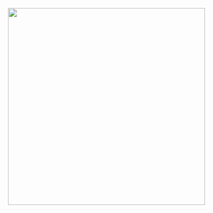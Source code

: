 <p align="center">
  <img src="https://www.dropbox.com/s/rx39kb2zdog7ljv/logo2000.png?dl=0" height="400" width="400"/>
</p>
